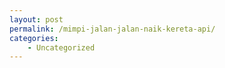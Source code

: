 ```yaml
---
layout: post
permalink: /mimpi-jalan-jalan-naik-kereta-api/
categories:
    - Uncategorized
---
```


